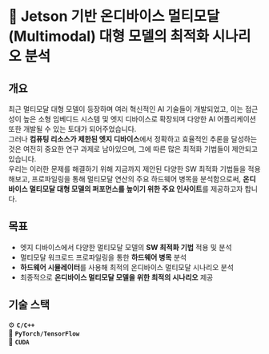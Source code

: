# 🤖 Jetson 기반 온디바이스 멀티모달(Multimodal) 대형 모델의 최적화 시나리오 분석

## 개요

최근 멀티모달 대형 모델이 등장하며 여러 혁신적인 AI 기술들이 개발되었고, 이는 접근성이 높은 소형 임베디드 시스템 및 엣지 디바이스로 확장되며 다양한 AI 어플리케이션 또한 개발될 수 있는 토대가 되어주었습니다.   
그러나 **컴퓨팅 리소스가 제한된 엣지 디바이스**에서 정확하고 효율적인 추론을 달성하는 것은 여전히 중요한 연구 과제로 남아있으며, 그에 따른 많은 최적화 기법들이 제안되고 있습니다.   
우리는 이러한 문제를 해결하기 위해 지금까지 제안된 다양한 SW 최적화 기법들을 적용해보고, 프로파일링을 통해 멀티모달 연산의 주요 하드웨어 병목을 분석함으로써, **온디바이스 멀티모달 대형 모델의 퍼포먼스를 높이기 위한 주요 인사이트**를 제공하고자 합니다. 

## 목표

- 엣지 디바이스에서 다양한 멀티모달 모델의 **SW 최적화 기법** 적용 및 분석
- 멀티모달 워크로드 프로파일링을 통한 **하드웨어 병목** 분석
- **하드웨어 시뮬레이터**를 사용해 최적의 온디바이스 멀티모달 시나리오 분석
- 최종적으로 **온디바이스 멀티모달 모델을 위한 최적의 시나리오** 제공

## 기술 스택

⚙️ **`C/C++`**   
🤖 **`PyTorch/TensorFlow`**     
📱 **`CUDA`**

